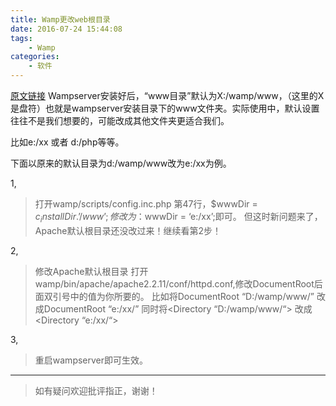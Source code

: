 ```yaml
---
title: Wamp更改web根目录
date: 2016-07-24 15:44:08
tags: 
    - Wamp
categories: 
    - 软件
---
```


[原文链接](http://blog.csdn.net/xia777xia/article/details/6282346)
Wampserver安装好后，“www目录”默认为X:/wamp/www，（这里的X是盘符）也就是wampserver安装目录下的www文件夹。实际使用中，默认设置往往不是我们想要的，可能改成其他文件夹更适合我们。

比如e:/xx 或者 d:/php等等。

下面以原来的默认目录为d:/wamp/www改为e:/xx为例。

<!--more-->

1,

>打开wamp/scripts/config.inc.php
第47行，$wwwDir = $c_installDir.’/www’;
修改为：$wwwDir = ‘e:/xx’;即可。
但这时新问题来了，Apache默认根目录还没改过来！继续看第2步！

2,

>修改Apache默认根目录
打开wamp/bin/apache/apache2.2.11/conf/httpd.conf,修改DocumentRoot后面双引号中的值为你所要的。
比如将DocumentRoot “D:/wamp/www/”
改成DocumentRoot “e:/xx/”
同时将<Directory “D:/wamp/www/“>
改成<Directory “e:/xx/“>

3,
>重启wampserver即可生效。

---

>如有疑问欢迎批评指正，谢谢！
